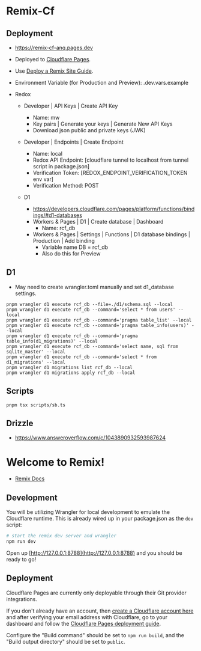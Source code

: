 # Remix-Cf

## Deployment

- https://remix-cf-anq.pages.dev
- Deployed to [Cloudflare Pages](https://developers.cloudflare.com/pages/).
- Use [Deploy a Remix Site Guide](https://developers.cloudflare.com/pages/framework-guides/deploy-a-remix-site/#deploying-with-cloudflare-pages).
- Environment Variable (for Production and Preview): .dev.vars.example
- Redox

  - Developer | API Keys | Create API Key
    - Name: mw
    - Key pairs | Generate your keys | Generate New API Keys
    - Download json public and private keys (JWK)
  - Developer | Endpoints | Create Endpoint
    - Name: local
    - Redox API Endpoint: [cloudflare tunnel to localhost from tunnel script in package.json]
    - Verification Token: [REDOX_ENDPOINT_VERIFICATION_TOKEN env var]
    - Verification Method: POST
  - D1

    - https://developers.cloudflare.com/pages/platform/functions/bindings/#d1-databases
    - Workers & Pages | D1 | Create database | Dashboard
      - Name: rcf_db
    - Workers & Pages | Settings | Functions | D1 database bindings | Production | Add binding
      - Variable name DB = rcf_db
      - Also do this for Preview

## D1

- May need to create wrangler.toml manually and set d1_database settings.

```
pnpm wrangler d1 execute rcf_db --file=./d1/schema.sql --local
pnpm wrangler d1 execute rcf_db --command='select * from users' --local
pnpm wrangler d1 execute rcf_db --command='pragma table_list' --local
pnpm wrangler d1 execute rcf_db --command='pragma table_info(users)' --local
pnpm wrangler d1 execute rcf_db --command='pragma table_info(d1_migrations)' --local
pnpm wrangler d1 execute rcf_db --command='select name, sql from sqlite_master' --local
pnpm wrangler d1 execute rcf_db --command='select * from d1_migrations' --local
pnpm wrangler d1 migrations list rcf_db --local
pnpm wrangler d1 migrations apply rcf_db --local
```

## Scripts

```
pnpm tsx scripts/sb.ts
```

## Drizzle

- https://www.answeroverflow.com/c/1043890932593987624

# Welcome to Remix!

- [Remix Docs](https://remix.run/docs)

## Development

You will be utilizing Wrangler for local development to emulate the Cloudflare runtime. This is already wired up in your package.json as the `dev` script:

```sh
# start the remix dev server and wrangler
npm run dev
```

Open up [http://127.0.0.1:8788](http://127.0.0.1:8788) and you should be ready to go!

## Deployment

Cloudflare Pages are currently only deployable through their Git provider integrations.

If you don't already have an account, then [create a Cloudflare account here](https://dash.cloudflare.com/sign-up/pages) and after verifying your email address with Cloudflare, go to your dashboard and follow the [Cloudflare Pages deployment guide](https://developers.cloudflare.com/pages/framework-guides/deploy-anything).

Configure the "Build command" should be set to `npm run build`, and the "Build output directory" should be set to `public`.
